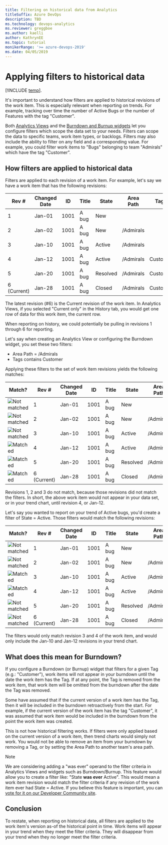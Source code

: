 ```yaml
---
title: Filtering on historical data from Analytics
titleSuffix: Azure DevOps
description: TBD
ms.technology: devops-analytics
ms.reviewer: greggboe
ms.author: kaelli
author: KathrynEE
ms.topic: tutorial
monikerRange: '>= azure-devops-2019'
ms.date: 04/05/2019
---
```


# Applying filters to historical data

[!INCLUDE [temp](../includes/version-azure-devops.md)].

It's important to understand how filters are applied to historical revisions of the work item. This is especially relevant when reporting on trends. For example, tracking over time the number of Active Bugs or the number of Features with the tag "Customer".

Both [Analytics Views](./what-are-analytics-views.md) and the [Burndown and Burnup widgets](../dashboards/configure-burndown-burnup-widgets.md) let you configure filters which scope the data set to your needs. Filters can scope the data to specific teams, work item types, or backlogs. Filters may also include the ability to filter on any field and a corresponding value. For example, you could filter work items to "Bugs" belonging to team "Admirals" which have the tag "Customer".

## How filters are applied to historical data

Filters are applied to each revision of a work item. For example, let's say we have a work item that has the following revisions:

| Rev #       | Changed Date | ID   | Title | State    | Area Path | Tags     |
| ----------- | ------------ | ---- | ----- | -------- | --------- | -------- |
| 1           | Jan-01       | 1001 | A bug | New      |           |          |
| 2           | Jan-02       | 1001 | A bug | New      | /Admirals |          |
| 3           | Jan-10       | 1001 | A bug | Active   | /Admirals |          |
| 4           | Jan-12       | 1001 | A bug | Active   | /Admirals | Customer |
| 5           | Jan-20       | 1001 | A bug | Resolved | /Admirals | Customer |
| 6 (Current) | Jan-28       | 1001 | A bug | Closed   | /Admirals | Customer |

The latest revision (#6) is the Current revision of the work item. In Analytics Views, if you selected "Current only" in the History tab, you would get one row of data for this work item, the current row.

When reporting on history, we could potentially be pulling in revisions 1 through 6 for reporting.

Let's say when creating an Analytics View or configuring the Burndown widget, you set these two filters:

* Area Path = /Admirals
* Tags contains Customer

Applying these filters to the set of work item revisions yields the following matches:

| Match?                                     | Rev #       | Changed Date | ID   | Title | State    | Area Path | Tags     |
| ------------------------------------------ | ----------- | ------------ | ---- | ----- | -------- | --------- | -------- |
| ![Not matched](./media/icons/table-no.png) | 1           | Jan-01       | 1001 | A bug | New      |           |          |
| ![Not matched](./media/icons/table-no.png) | 2           | Jan-02       | 1001 | A bug | New      | /Admirals |          |
| ![Not matched](./media/icons/table-no.png) | 3           | Jan-10       | 1001 | A bug | Active   | /Admirals |          |
| ![Matched](./media/icons/table-yes.png)    | 4           | Jan-12       | 1001 | A bug | Active   | /Admirals | Customer |
| ![Matched](./media/icons/table-yes.png)    | 5           | Jan-20       | 1001 | A bug | Resolved | /Admirals | Customer |
| ![Matched](./media/icons/table-yes.png)    | 6 (Current) | Jan-28       | 1001 | A bug | Closed   | /Admirals | Customer |

Revisions 1, 2 and 3 do not match, because those revisions did not match the filters. In short, the above work item would not appear in your data set, or in your trend chart, until revision 4, or Jan-12.

Let's say you wanted to report on your trend of Active bugs, you'd create a filter of State = Active. Those filters would match the following revisions:

| Match?                                     | Rev #       | Changed Date | ID   | Title | State    | Area Path | Tags     |
| ------------------------------------------ | ----------- | ------------ | ---- | ----- | -------- | --------- | -------- |
| ![Not matched](./media/icons/table-no.png) | 1           | Jan-01       | 1001 | A bug | New      |           |          |
| ![Not matched](./media/icons/table-no.png) | 2           | Jan-02       | 1001 | A bug | New      | /Admirals |          |
| ![Matched](./media/icons/table-yes.png)    | 3           | Jan-10       | 1001 | A bug | Active   | /Admirals |          |
| ![Matched](./media/icons/table-yes.png)    | 4           | Jan-12       | 1001 | A bug | Active   | /Admirals | Customer |
| ![Not matched](./media/icons/table-no.png) | 5           | Jan-20       | 1001 | A bug | Resolved | /Admirals | Customer |
| ![Not matched](./media/icons/table-no.png) | 6 (Current) | Jan-28       | 1001 | A bug | Closed   | /Admirals | Customer |

The filters would only match revision 3 and 4 of the work item, and would only include the Jan-10 and Jan-12 revisions in your trend chart.

## What does this mean for Burndown?

If you configure a Burndown (or Burnup) widget that filters for a given Tag (e.g.: "Customer"), work items will not appear in your burndown until the date the work item has the Tag. If at any point, the Tag is removed from the work item, that work item will be omitted from the burndown after the date the Tag was removed.

Some have assumed that if the current version of a work item has the Tag, then it will be included in the burndown retroactively from the start. For example, if the current version of the work item has the tag "Customer", it was assumed that work item would be included in the burndown from the point the work item was created.

This is not how historical filtering works. If filters were only applied based on the current version of a work item, then trend charts would simply not work. You would not be able to remove an item from your burndown by removing a Tag, or by setting the Area Path to another team's area path.

> [!NOTE]
> We are considering adding a "was ever" operand to the filter criteria in Analytics Views and widgets such as Burndown/Burnup. This feature would allow you to create a filter like: "State **was ever** Active". This would mean a work item revision would match the filter criteria if any revision of the work item ever had State = Active. If you believe this feature is important, you can [vote for it on our Developer Community site](https://developercommunity.visualstudio.com/idea/366009/support-was-ever-filter-in-analytics-views-burndow.html).

## Conclusion

To restate, when reporting on historical data, all filters are applied to the work item's version as-of the historical point in time. Work items will appear in your trend when they meet the filter criteria. They will disappear from your trend when they no longer meet the filter criteria.
